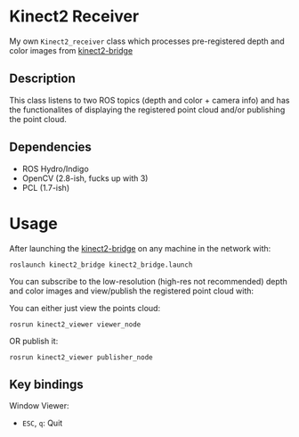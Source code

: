 # Kinect2 Receiver

My own `Kinect2_receiver` class which processes pre-registered depth and color images from [kinect2-bridge](https://github.com/code-iai/iai_kinect2)

## Description

This class listens to two ROS topics (depth and color + camera info) and has the functionalites of displaying the registered point cloud and/or publishing the point cloud.

## Dependencies

- ROS Hydro/Indigo
- OpenCV (2.8-ish, fucks up with 3)
- PCL (1.7-ish)

# Usage
After launching the [kinect2-bridge](https://github.com/code-iai/iai_kinect2) on any machine in the network with:
```
roslaunch kinect2_bridge kinect2_bridge.launch
```

You can subscribe to the low-resolution (high-res not recommended) depth and color images and view/publish the registered point cloud with:

You can either just view the points cloud: 
```
rosrun kinect2_viewer viewer_node
```

OR publish it: 
```
rosrun kinect2_viewer publisher_node
```

## Key bindings

Window Viewer:
- `ESC`, `q`: Quit


